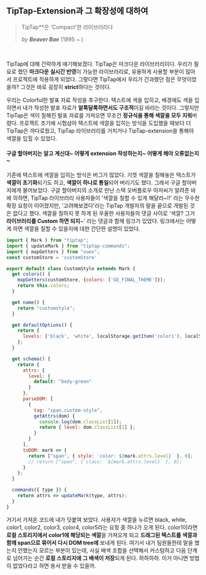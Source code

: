 ## TipTap-Extension과 그 확장성에 대하여

> TipTap**은 'Compact'한 라이브러리다
>
> *by **Beaver Bae*** (1995 ~ )

<br>

TipTap에 대해 간략하게 얘기해보겠다. TipTap은 마크다운 라이브러리이다. 우리가 필요로 했던 **마크다운 실시간 반영**이 가능한 라이브러리로, 유용하게 사용할 부분이 많아서 프로젝트에 적용하게 되었다. 그렇다면 TipTap에서 우리가 간과했던 점은 무엇이었을까? 그것은 바로 굉장히 **strict**하다는 것이다.

우리는 Colorful한 발표 자료 작성을 추구한다. 텍스트에 색을 입히고, 배경에도 색을 입히면서 내가 작성한 발표 자료가 **알록달록하면서도 구조적**이길 바라는 것이다. 그렇지만 TipTap은 색이 칠해진 발표 자료를 가져오면 무조건 **정규식을 통해 색깔을 모두 지워**버렸다. 프로젝트 초기에 시험삼아 텍스트에 색깔을 입히는 방식을 도입했을 때보다 더 TipTap은 까다로웠고, TipTap 라이브러리를 거치거나 TipTap-extension을 통해야 색깔을 입힐 수 있었다.

#### 구글 할아버지는 알고 계신대~ 어떻게 extension 작성하는지~ 어떻게 해야 오류없는지~

기존에 텍스트에 색깔을 입히는 방식은 버그가 많았다. 기껏 색깔을 칠해놓은 텍스트가 **색깔이 초기화**되기도 하고, **색깔이 하나로 통일**되어 버리기도 했다. 그래서 구글 할아버지에게 물어보았다. 구글 할아버지의 소개로 만난 스택 오버플로우 아저씨가 알려준 바에 의하면, TipTap 라이브러리 사용자들이 '색깔을 칠할 수 있게 해달라~!!' 라는 무수한 확장 요청이 이어졌지만, '고려해보겠다'라는 TipTap 개발자의 말을 끝으로 개발된 것은 없다고 했다. 색깔을 칠하지 못 하게 된 우울한 사용자들의 댓글 사이로 '색깔? 그거 **라이브러리를 Custom 하면 되지**~' 라는 댓글과 함께 링크가 있었다. 링크에서는 어떻게 하면 색깔을 칠할 수 있을지에 대한 간단한 설명이 있었다.

```javascript
import { Mark } from "tiptap";
import { updateMark } from "tiptap-commands";
import { mapGetters } from "vuex";
const customStore = 'customStore'

export default class CustomStyle extends Mark {
  get colors() {
    mapGetters(customStore, {colors: ['GE_FINAL_THEME']});
    return this.colors;
  }

  get name() {
    return "customstyle";
  }

  get defaultOptions() {
    return {
      levels: ['black', 'white', localStorage.getItem('color1'), localStorage.getItem('color2'), localStorage.getItem('color3'), localStorage.getItem('color4'), localStorage.getItem('color5')]
    };
  }

  get schema() {
    return {
      attrs: {
        level: {
          default: "body-green"
        }
      },
      parseDOM: [
        {
          tag: "span.custom-style",
          getAttrs(dom) {
            console.log(dom.classList[1]);
            return { level: dom.classList[1] };
          }
        }
      ],
      toDOM: mark => {
        return ["span", { style: `color: ${mark.attrs.level}` }, 0];
        // return ["span", { class: `${mark.attrs.level}` }, 0];
      }
    };
  }

  commands({ type }) {
    return attrs => updateMark(type, attrs);
  }
}

```

거기서 가져온 코드에 내가 덧붙여 보았다. 사용자가 색깔을 누르면 black, white, color1, color2, color3, color4, color5라는 요청 중 하나가 오게 된다. color1이라면 **로컬 스토리지에서 color1에 해당되는 색깔**을 가져오게 되고 **드래그된 텍스트를 색깔과 함께 span으로 묶어서 다시 DOM tree에** 보내게 된다. 여기서 내가 팀원들한테 말을 했는지 안했는지 모르는 부분이 있는데, 사실 배색 조합을 선택해서 커스텀하고 다음 단계로 넘어가는 순간 **로컬 스토리지에 그 배색이 저장**되게 된다. 하하하하. 이거 아니면 방법이 없었다라고 하면 용서 받을 수 있을까. 